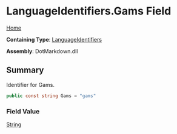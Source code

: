 # LanguageIdentifiers\.Gams Field

[Home](../../../README.md)

**Containing Type**: [LanguageIdentifiers](../README.md)

**Assembly**: DotMarkdown\.dll

## Summary

Identifier for Gams\.

```csharp
public const string Gams = "gams"
```

### Field Value

[String](https://docs.microsoft.com/en-us/dotnet/api/system.string)

